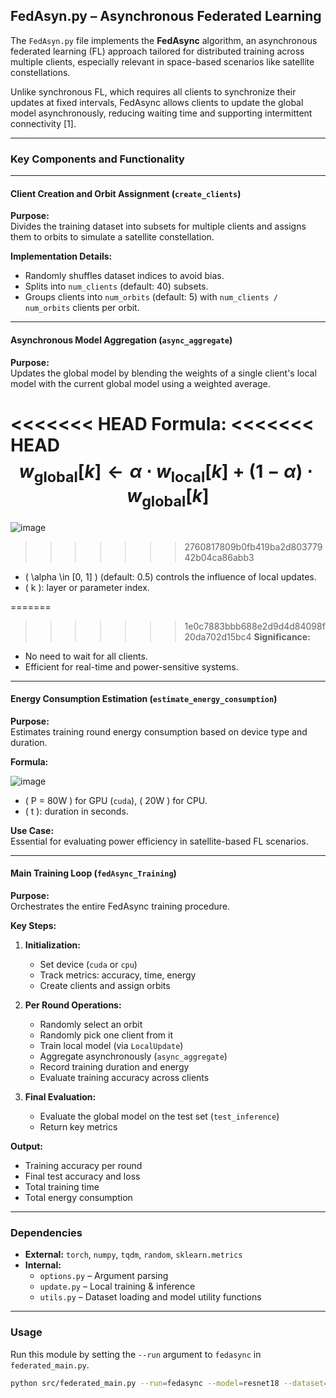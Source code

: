 ## FedAsyn.py – Asynchronous Federated Learning

The `FedAsyn.py` file implements the **FedAsync** algorithm, an asynchronous federated learning (FL) approach tailored for distributed training across multiple clients, especially relevant in space-based scenarios like satellite constellations.

Unlike synchronous FL, which requires all clients to synchronize their updates at fixed intervals, FedAsync allows clients to update the global model asynchronously, reducing waiting time and supporting intermittent connectivity [1].

---

### Key Components and Functionality

---

#### Client Creation and Orbit Assignment (`create_clients`)

**Purpose:**  
Divides the training dataset into subsets for multiple clients and assigns them to orbits to simulate a satellite constellation.

**Implementation Details:**
- Randomly shuffles dataset indices to avoid bias.
- Splits into `num_clients` (default: 40) subsets.
- Groups clients into `num_orbits` (default: 5) with `num_clients / num_orbits` clients per orbit.

---

#### Asynchronous Model Aggregation (`async_aggregate`)

**Purpose:**  
Updates the global model by blending the weights of a single client's local model with the current global model using a weighted average.

<<<<<<< HEAD
**Formula:**
<<<<<<< HEAD
$$
w_{\text{global}}[k] \leftarrow \alpha \cdot w_{\text{local}}[k] + (1 - \alpha) \cdot w_{\text{global}}[k]
$$
=======

![image](https://github.com/user-attachments/assets/6033fcca-98ba-422e-bc07-05c423391f87)

>>>>>>> 2760817809b0fb419ba2d80377942b04ca86abb3

- \( \alpha \in [0, 1] \) (default: 0.5) controls the influence of local updates.
- \( k \): layer or parameter index.

=======
>>>>>>> 1e0c7883bbb688e2d9d4d84098f20da702d15bc4
**Significance:**
- No need to wait for all clients.
- Efficient for real-time and power-sensitive systems.

---

#### Energy Consumption Estimation (`estimate_energy_consumption`)

**Purpose:**  
Estimates training round energy consumption based on device type and duration.

**Formula:**

![image](https://github.com/user-attachments/assets/69b1deca-4c0e-4f04-b4e4-a5c9289cbf46)

- \( P = 80W \) for GPU (`cuda`), \( 20W \) for CPU.
- \( t \): duration in seconds.

**Use Case:**  
Essential for evaluating power efficiency in satellite-based FL scenarios.

---

#### Main Training Loop (`fedAsync_Training`)

**Purpose:**  
Orchestrates the entire FedAsync training procedure.

**Key Steps:**
1. **Initialization:**
   - Set device (`cuda` or `cpu`)
   - Track metrics: accuracy, time, energy
   - Create clients and assign orbits

2. **Per Round Operations:**
   - Randomly select an orbit
   - Randomly pick one client from it
   - Train local model (via `LocalUpdate`)
   - Aggregate asynchronously (`async_aggregate`)
   - Record training duration and energy
   - Evaluate training accuracy across clients

3. **Final Evaluation:**
   - Evaluate the global model on the test set (`test_inference`)
   - Return key metrics

**Output:**
- Training accuracy per round
- Final test accuracy and loss
- Total training time
- Total energy consumption

---

### Dependencies

- **External:** `torch`, `numpy`, `tqdm`, `random`, `sklearn.metrics`
- **Internal:**
  - `options.py` – Argument parsing
  - `update.py` – Local training & inference
  - `utils.py` – Dataset loading and model utility functions

---

### Usage

Run this module by setting the `--run` argument to `fedasync` in `federated_main.py`.

```bash
python src/federated_main.py --run=fedasync --model=resnet18 --dataset=eurosat --epochs=20

